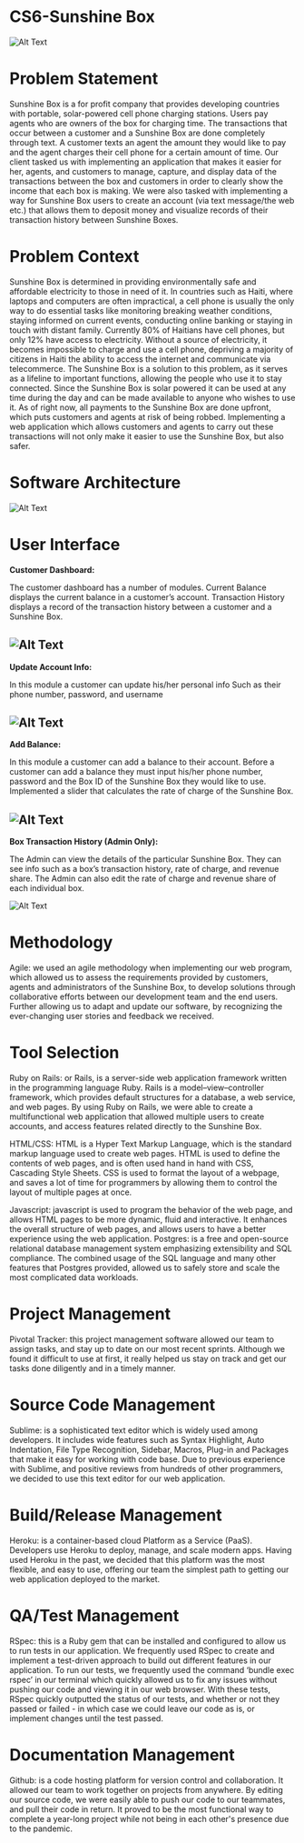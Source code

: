 # CS6-Sunshine Box
![Alt Text](SunshineBoxHardware.jpg)

# Problem Statement
Sunshine Box is a for profit company that provides developing countries with portable, solar-powered cell phone charging stations. Users pay agents who are owners of the box for charging time. The transactions that occur between a customer and a Sunshine Box are done completely through  text. A customer texts an agent the amount they would like to pay and the agent charges their cell phone for a certain amount of time. Our client tasked us with implementing  an application that makes it easier for her, agents, and customers to  manage, capture, and display data of the transactions between the box and customers in order to clearly show the income that each box is making. We were also tasked with implementing a way for Sunshine Box users to create an account (via text message/the web etc.) that allows them to deposit money and visualize records of their transaction history between Sunshine Boxes.

# Problem Context
Sunshine Box is determined in providing environmentally safe and affordable electricity to those in need of it. In countries such as Haiti, where laptops and computers are often impractical, a cell phone is usually the only way to do essential tasks like monitoring breaking weather conditions, staying informed on current events, conducting online banking or staying in touch with distant family. Currently 80% of Haitians have cell phones, but only 12% have access to electricity. Without a source of electricity, it becomes impossible to charge and use a cell phone, depriving a majority of citizens in Haiti the ability to access the internet and communicate via telecommerce. The Sunshine Box is a solution to this problem, as it serves as a lifeline to important functions, allowing the people who use it to stay connected. Since the Sunshine Box is solar powered it can be used at any time during the day and can be made available to anyone who wishes to use it. As of right now, all payments to the Sunshine Box are done upfront, which puts customers and agents at risk of being robbed. Implementing a web application which allows customers and agents to carry out these transactions will not only make it easier to use the Sunshine Box, but also safer.

# Software Architecture
![Alt Text](SoftwareArchitecture.png)

# User Interface
__Customer Dashboard:__
<!-- Empty line -->
The customer dashboard has a number of modules. Current Balance displays the current balance in a customer’s account. Transaction History displays a record of the transaction history between a customer and a Sunshine Box.	
<!-- Empty line -->
![Alt Text](CustomerDashboard.png)
-------------------

__Update Account Info:__
<!-- Empty line -->
In this module a customer can update his/her personal info Such as their phone number, password, and username
<!-- Empty line -->
![Alt Text](UpdateAccount.png)
-------------------

__Add Balance:__
<!-- Empty line -->
In this module a customer can add a balance to their account. Before a customer can add a balance they must input his/her phone number, password and the Box ID of the Sunshine Box they would like to use. Implemented a slider that calculates the rate of charge of the Sunshine Box.
<!-- Empty line -->
![Alt Text](AddBalance.png)
-------------------

__Box Transaction History (Admin Only):__
<!-- Empty line -->
The Admin can view the details of the particular Sunshine Box. They can see info such as a box’s transaction history, rate of charge, and revenue share. The Admin can also edit the rate of charge and revenue share of each individual box.
<!-- Empty line -->
![Alt Text](BoxTransactionHistory.png)

# Methodology
Agile: we used an agile methodology when implementing our web program, which allowed us to assess the requirements provided by customers, agents and administrators of the Sunshine Box, to   develop solutions through collaborative efforts between our development team and the end users. Further allowing us to adapt and update our software, by recognizing the ever-changing user stories and feedback we received. 

# Tool Selection
Ruby on Rails: or Rails, is a server-side web application framework written in the programming language Ruby. Rails is a model–view–controller framework, which provides default structures for a database, a web service, and web pages. By using Ruby on Rails, we were able to create a multifunctional web application that allowed multiple users to create accounts, and access features related directly to the Sunshine Box.

HTML/CSS: HTML is a Hyper Text Markup Language, which is the standard markup language used to create web pages. HTML is used to define the contents of web pages, and is often used hand in hand with CSS, Cascading Style Sheets. CSS is used to format the layout of a webpage, and saves a lot of time for programmers by allowing them to control the layout of multiple pages at once.

Javascript: javascript is used to program the behavior of the web page, and allows HTML pages to be more dynamic, fluid and interactive. It enhances the overall structure of web pages, and allows users to have a better experience using the web application.
Postgres: is a free and open-source relational database management system emphasizing extensibility and SQL compliance. The combined usage of the SQL language and many other features that Postgres provided, allowed us to safely store and scale the most complicated data workloads. 

# Project Management
Pivotal Tracker: this project management software allowed our team to assign tasks, and stay up to date on our most recent sprints. Although we found it difficult to use at first, it really helped us stay on track and get our tasks done diligently and in a timely manner.

# Source Code Management
Sublime: is a sophisticated text editor which is widely used among developers. It includes wide features such as Syntax Highlight, Auto Indentation, File Type Recognition, Sidebar, Macros, Plug-in and Packages that make it easy for working with code base. Due to previous experience with Sublime, and positive reviews from hundreds of other programmers, we decided to use this text editor for our web application.

# Build/Release Management 
Heroku: is a container-based cloud Platform as a Service (PaaS). Developers use Heroku to deploy, manage, and scale modern apps. Having used Heroku in the past, we decided that this platform was the most flexible, and easy to use, offering our team the simplest path to getting our web application deployed to the market.

# QA/Test Management
RSpec: this is a Ruby gem that can be installed and configured to allow us to run tests in our application. We frequently used RSpec to create and implement a test-driven approach to build out different features in our application. To run our tests, we frequently used the command ‘bundle exec rspec’ in our terminal which quickly allowed us to fix any issues without pushing our code and viewing it in our web browser. With these tests, RSpec quickly outputted the status of our tests, and whether or not they passed or failed - in which case we could leave our code as is, or implement changes until the test passed.

# Documentation Management
Github: is a code hosting platform for version control and collaboration. It allowed our team to work together on projects from anywhere. By editing our source code, we were easily able to push our code to our teammates, and pull their code in return. It proved to be the most functional way to complete a year-long project while not being in each other's presence due to the pandemic.
